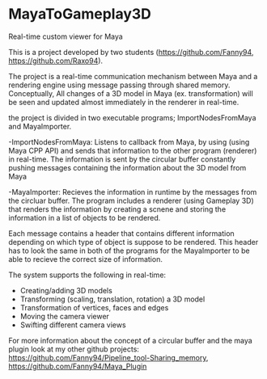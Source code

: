 # MayaToGameplay3D
Real-time custom viewer for Maya

This is a project developed by two students (https://github.com/Fanny94, https://github.com/Raxo94). 

The project is a real-time communication mechanism between Maya and a rendering engine using message passing through
shared memory. Conceptually, All changes of a 3D model in Maya (ex. transformation) will be seen and updated almost immediately in the renderer in real-time.

the project is divided in two executable programs; ImportNodesFromMaya and MayaImporter.

   -ImportNodesFromMaya: Listens to callback from Maya, by using (using Maya CPP API) and sends that information to the other program    (renderer) in real-time. The information is sent by the circular buffer constantly pushing messages containing the information about the 3D model from Maya

   -MayaImporter: Recieves the information in runtime by the messages from the circluar buffer. The program includes a renderer (using Gameplay 3D) that renders the information  by creating a scnene and storing the information in a list of objects to be rendered. 

Each message contains a header that contains different information depending on which type of object is suppose to be rendered. This header has to look the same in both of the programs for the MayaImporter to be able to recieve the correct size of information.

The system supports the following in real-time: 
- Creating/adding 3D models 
- Transforming (scaling, translation, rotation) a 3D model
- Transformation of vertices, faces and edges
- Moving the camera viewer
- Swifting different camera views 

For more information about the concept of a circular buffer and the maya plugin look at my other github projects: https://github.com/Fanny94/Pipeline_tool-Sharing_memory, https://github.com/Fanny94/Maya_Plugin 
